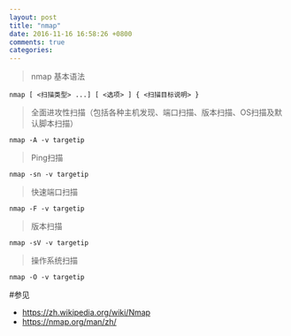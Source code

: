 ```yaml
---
layout: post
title: "nmap"
date: 2016-11-16 16:58:26 +0800
comments: true
categories: 
---
```


>nmap 基本语法

	nmap [ <扫描类型> ...] [ <选项> ] { <扫描目标说明> }
	
>全面进攻性扫描（包括各种主机发现、端口扫描、版本扫描、OS扫描及默认脚本扫描）

	nmap -A -v targetip
	
>Ping扫描

	nmap -sn -v targetip
	
>快速端口扫描

	nmap -F -v targetip
	
>版本扫描

	nmap -sV -v targetip
	
>操作系统扫描

	nmap -O -v targetip
	
#参见
- <https://zh.wikipedia.org/wiki/Nmap>
- <https://nmap.org/man/zh/>
